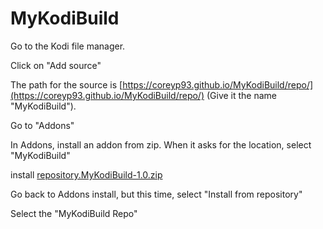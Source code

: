 # <B>MyKodiBuild</B>

Go to the Kodi file manager.

Click on "Add source"

The path for the source is [https://coreyp93.github.io/MyKodiBuild/repo/](https://coreyp93.github.io/MyKodiBuild/repo/) (Give it the name "MyKodiBuild").

Go to "Addons"

In Addons, install an addon from zip. When it asks for the location, select "MyKodiBuild"

install [repository.MyKodiBuild-1.0.zip](https://coreyp93.github.io/MyKodiBuild/repo/repository.MyKodiBuild-1.0.zip)

Go back to Addons install, but this time, select "Install from repository"

Select the "MyKodiBuild Repo"

